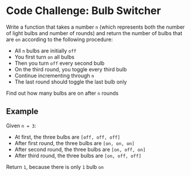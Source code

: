 Code Challenge: Bulb Switcher
===

Write a function that takes a number `n` (which represents both the number of light bulbs and number of rounds) and return the number of bulbs that are `on` according to the following procedure:

* All `n` bulbs are initially `off`
* You first turn `on` all bulbs
* Then you turn `off` every second bulb
* On the third round, you toggle every third bulb
* Continue incrementing through `n`
* The last round should toggle the last bulb only

Find out how many bulbs are on after `n` rounds

## Example

Given `n = 3`:

* At first, the three bulbs are `[off, off, off]`
* After first round, the three bulbs are `[on, on, on]`
* After second round, the three bulbs are `[on, off, on]`
* After third round, the three bulbs are `[on, off, off]`

Return `1`, because there is only `1` bulb `on`
